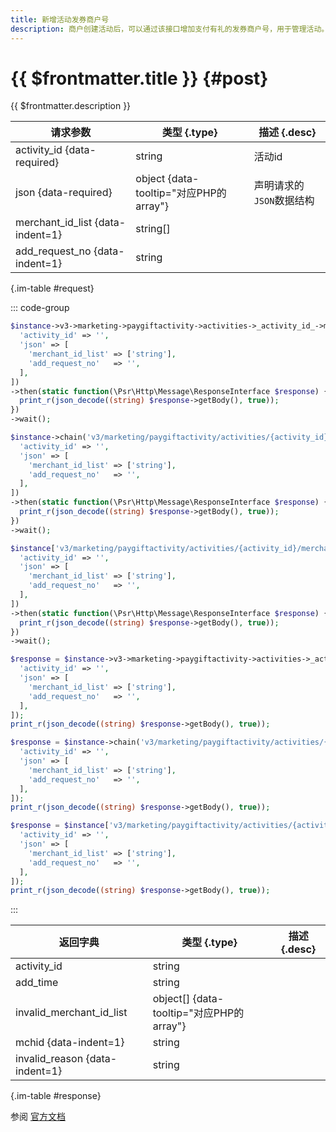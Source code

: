 ```yaml
---
title: 新增活动发券商户号
description: 商户创建活动后，可以通过该接口增加支付有礼的发券商户号，用于管理活动。
---
```


# {{ $frontmatter.title }} {#post}

{{ $frontmatter.description }}

| 请求参数 | 类型 {.type} | 描述 {.desc}
| --- | --- | ---
| activity_id {data-required} | string | 活动id
| json {data-required} | object {data-tooltip="对应PHP的array"} | 声明请求的`JSON`数据结构
| merchant_id_list {data-indent=1} | string[] | 
| add_request_no {data-indent=1} | string | 

{.im-table #request}

::: code-group

```php [异步纯链式]
$instance->v3->marketing->paygiftactivity->activities->_activity_id_->merchants->add->postAsync([
  'activity_id' => '',
  'json' => [
    'merchant_id_list' => ['string'],
    'add_request_no'   => '',
  ],
])
->then(static function(\Psr\Http\Message\ResponseInterface $response) {
  print_r(json_decode((string) $response->getBody(), true));
})
->wait();
```

```php [异步声明式]
$instance->chain('v3/marketing/paygiftactivity/activities/{activity_id}/merchants/add')->postAsync([
  'activity_id' => '',
  'json' => [
    'merchant_id_list' => ['string'],
    'add_request_no'   => '',
  ],
])
->then(static function(\Psr\Http\Message\ResponseInterface $response) {
  print_r(json_decode((string) $response->getBody(), true));
})
->wait();
```

```php [异步属性式]
$instance['v3/marketing/paygiftactivity/activities/{activity_id}/merchants/add']->postAsync([
  'activity_id' => '',
  'json' => [
    'merchant_id_list' => ['string'],
    'add_request_no'   => '',
  ],
])
->then(static function(\Psr\Http\Message\ResponseInterface $response) {
  print_r(json_decode((string) $response->getBody(), true));
})
->wait();
```

```php [同步纯链式]
$response = $instance->v3->marketing->paygiftactivity->activities->_activity_id_->merchants->add->post([
  'activity_id' => '',
  'json' => [
    'merchant_id_list' => ['string'],
    'add_request_no'   => '',
  ],
]);
print_r(json_decode((string) $response->getBody(), true));
```

```php [同步声明式]
$response = $instance->chain('v3/marketing/paygiftactivity/activities/{activity_id}/merchants/add')->post([
  'activity_id' => '',
  'json' => [
    'merchant_id_list' => ['string'],
    'add_request_no'   => '',
  ],
]);
print_r(json_decode((string) $response->getBody(), true));
```

```php [同步属性式]
$response = $instance['v3/marketing/paygiftactivity/activities/{activity_id}/merchants/add']->post([
  'activity_id' => '',
  'json' => [
    'merchant_id_list' => ['string'],
    'add_request_no'   => '',
  ],
]);
print_r(json_decode((string) $response->getBody(), true));
```

:::

| 返回字典 | 类型 {.type} | 描述 {.desc}
| --- | --- | ---
| activity_id | string | 
| add_time | string | 
| invalid_merchant_id_list | object[] {data-tooltip="对应PHP的array"} | 
| mchid {data-indent=1} | string | 
| invalid_reason {data-indent=1} | string | 

{.im-table #response}

参阅 [官方文档](https://pay.weixin.qq.com/wiki/doc/apiv3/wxpay/marketing/paygiftactivity/chapter3_8.shtml)
